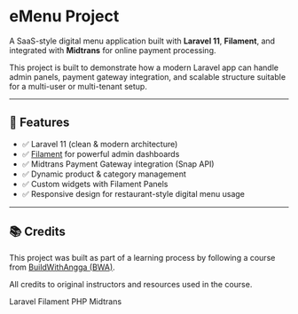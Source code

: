 # eMenu Project

A SaaS-style digital menu application built with **Laravel 11**, **Filament**, and integrated with **Midtrans** for online payment processing.

This project is built to demonstrate how a modern Laravel app can handle admin panels, payment gateway integration, and scalable structure suitable for a multi-user or multi-tenant setup.

---

## 🚀 Features

- ✅ Laravel 11 (clean & modern architecture)
- ✅ [Filament](https://filamentphp.com/) for powerful admin dashboards
- ✅ Midtrans Payment Gateway integration (Snap API)
- ✅ Dynamic product & category management
- ✅ Custom widgets with Filament Panels
- ✅ Responsive design for restaurant-style digital menu usage

---

## 📚 Credits

This project was built as part of a learning process by following a course from [BuildWithAngga (BWA)](https://buildwithangga.com).

All credits to original instructors and resources used in the course.

Laravel
Filament PHP
Midtrans